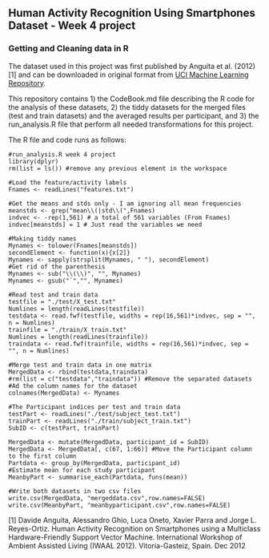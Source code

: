 ## Human Activity Recognition Using Smartphones Dataset - Week 4 project
### Getting and Cleaning data in R

The dataset used in this project was first published by Anguita et al. (2012) [1] and can be downloaded in original format from [UCI Machine Learning Repository](http://archive.ics.uci.edu/ml/datasets/Human+Activity+Recognition+Using+Smartphones). 

This repository contains 1) the CodeBook.md file describing the R code for the analysis of these datasets, 2) the tiddy datasets for the merged files (test and train datasets) and the averaged results per participant, and 3) the run_analysis.R file that perform all needed transformations for this project.

The R file and code runs as follows:

```
#run_analysis.R week 4 project
library(dplyr) 
rm(list = ls()) #remove any previous element in the workspace

#Load the feature/activity labels
Fnames <- readLines("features.txt")

#Get the means and stds only - I am ignoring all mean frequencies
meanstds <- grep("mean\\(|std\\(",Fnames)
indvec <- -rep(1,561) # a total of 561 variables (From Fnames)
indvec[meanstds] = 1 # Just read the variables we need

#Making tiddy names
Mynames <- tolower(Fnames[meanstds])
secondElement <- function(x){x[2]}
Mynames <- sapply(strsplit(Mynames, " "), secondElement)
#Get rid of the parenthesis
Mynames <- sub("\\(\\)", "", Mynames)
Mynames <- gsub("`","", Mynames)

#Read test and train data
testfile = "./test/X_test.txt"
Numlines = length(readLines(testfile))
testdata <- read.fwf(testfile, widths = rep(16,561)*indvec, sep = "", n = Numlines)
trainfile = "./train/X_train.txt"
Numlines = length(readLines(trainfile))
traindata <- read.fwf(trainfile, widths = rep(16,561)*indvec, sep = "", n = Numlines) 

#Merge test and train data in one matrix
MergedData <- rbind(testdata,traindata)
#rm(list = c("testdata","traindata")) #Remove the separated datasets
#Ad the column names for the dataset
colnames(MergedData) <- Mynames

#The Participant indices per test and train data
testPart <- readLines("./test/subject_test.txt")
trainPart <- readLines("./train/subject_train.txt")
SubID <- c(testPart, trainPart)

MergedData <- mutate(MergedData, participant_id = SubID)
MergedData <- MergedData[, c(67, 1:66)] #Move the Participant column to the first column
Partdata <- group_by(MergedData, participant_id)
#Estimate mean for each study participant
MeanbyPart <- summarise_each(Partdata, funs(mean))

#Write both datasets in two csv files
write.csv(MergedData, "mergeddata.csv",row.names=FALSE)
write.csv(MeanbyPart, "meanbyparticipant.csv",row.names=FALSE)
```




[1] Davide Anguita, Alessandro Ghio, Luca Oneto, Xavier Parra and Jorge L. Reyes-Ortiz. Human Activity Recognition on Smartphones using a Multiclass Hardware-Friendly Support Vector Machine. International Workshop of Ambient Assisted Living (IWAAL 2012). Vitoria-Gasteiz, Spain. Dec 2012

